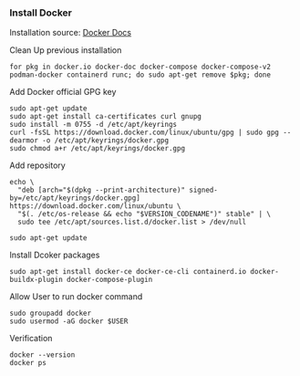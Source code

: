 ### Install Docker

Installation source: [Docker Docs](https://docs.docker.com/engine/install/ubuntu/)

Clean Up previous installation
```
for pkg in docker.io docker-doc docker-compose docker-compose-v2 podman-docker containerd runc; do sudo apt-get remove $pkg; done
```

Add Docker official GPG key

```
sudo apt-get update
sudo apt-get install ca-certificates curl gnupg
sudo install -m 0755 -d /etc/apt/keyrings
curl -fsSL https://download.docker.com/linux/ubuntu/gpg | sudo gpg --dearmor -o /etc/apt/keyrings/docker.gpg
sudo chmod a+r /etc/apt/keyrings/docker.gpg
```

Add repository
```
echo \
  "deb [arch="$(dpkg --print-architecture)" signed-by=/etc/apt/keyrings/docker.gpg] https://download.docker.com/linux/ubuntu \
  "$(. /etc/os-release && echo "$VERSION_CODENAME")" stable" | \
  sudo tee /etc/apt/sources.list.d/docker.list > /dev/null

sudo apt-get update
```

Install Dcoker packages
```
sudo apt-get install docker-ce docker-ce-cli containerd.io docker-buildx-plugin docker-compose-plugin
```

Allow User to run docker command
```
sudo groupadd docker
sudo usermod -aG docker $USER
```

Verification
```
docker --version
docker ps
```
